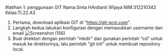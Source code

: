 #latihan 1: penggunaan GIT
Nama:Sinta HArdianti Wijaya
NIM:312210342
Kelas:TI.22.A3

1. Pertama, download aplikasi GIT di "https://git-scm.com".
2. Langkah kedua lakukan konfigurasi dengan memasukkan username dan email
![Screenshot (156)](https://user-images.githubusercontent.com/115516473/195577266-9cdda503-1f1e-436b-b0f9-cd67cbeeec52.png)
3. Buat direktori dengan perintah "mkdir" dan gunakan perintah "cd" untuk masuk ke direktorinya, lalu perintah "git init" untuk membuat repository local.
